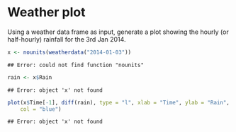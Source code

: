 # Weather plot

Using a weather data frame as input, generate a plot showing the
hourly (or half-hourly) rainfall for the 3rd Jan 2014.


```r
x <- nounits(weatherdata("2014-01-03"))
```

```
## Error: could not find function "nounits"
```

```r
rain <- x$Rain
```

```
## Error: object 'x' not found
```

```r
plot(x$Time[-1], diff(rain), type = "l", xlab = "Time", ylab = "Rain", main = "2014-01-03", 
    col = "blue")
```

```
## Error: object 'x' not found
```

